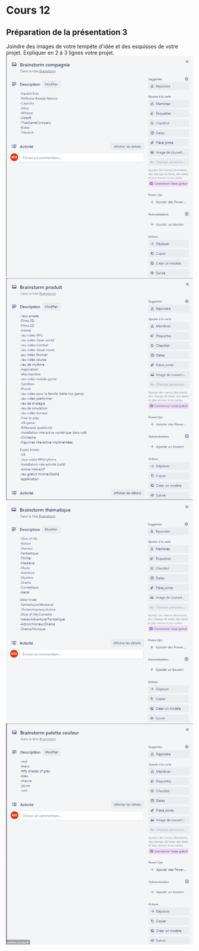 # Cours 12
## Préparation de la présentation 3 
Joindre des images de votre tempête d'idée et des esquisses de votre projet. Expliquer en 2 à 3 lignes votre projet. 
![](Images/image%20trello%201.png) 
![](Images/image%20trello%202.png) 
![](Images/image%20trello%203.png) 
![](Images/image%20trello%204.png) 
